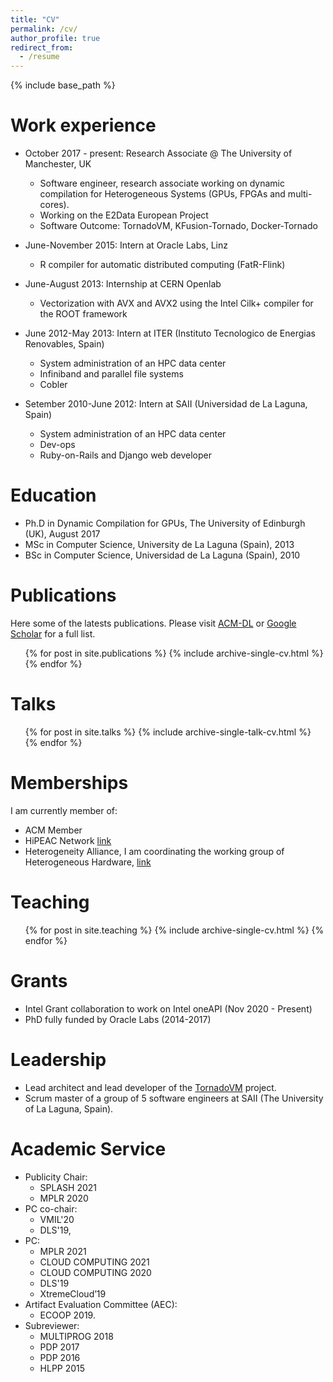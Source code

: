 ```yaml
---
title: "CV"
permalink: /cv/
author_profile: true
redirect_from:
  - /resume
---
```


{% include base_path %}

Work experience
======
* October 2017 - present: Research Associate @ The University of Manchester, UK
  * Software engineer, research associate working on dynamic compilation for Heterogeneous Systems (GPUs, FPGAs and multi-cores).
  * Working on the E2Data European Project
  * Software Outcome: TornadoVM, KFusion-Tornado, Docker-Tornado
* June-November 2015: Intern at Oracle Labs, Linz
  * R compiler for automatic distributed computing (FatR-Flink)

* June-August 2013: Internship at CERN Openlab 
  * Vectorization with AVX and AVX2 using the Intel Cilk+ compiler for the ROOT framework
 
* June 2012-May 2013: Intern at ITER (Instituto Tecnologico de Energias Renovables, Spain)
  * System administration of an HPC data center
  * Infiniband and parallel file systems
  * Cobler 

* Setember 2010-June 2012: Intern at SAII (Universidad de La Laguna, Spain)
  * System administration of an HPC data center
  * Dev-ops 
  * Ruby-on-Rails and Django web developer
  
Education
======
* Ph.D in Dynamic Compilation for GPUs, The University of Edinburgh (UK), August 2017 
* MSc in Computer Science, University de La Laguna (Spain), 2013
* BSc in Computer Science, Universidad de La Laguna (Spain), 2010

Publications
======

Here some of the latests publications. Please visit [ACM-DL](https://dl.acm.org/author_page.cfm?id=81548008457) or [Google Scholar](https://scholar.google.de/citations?user=Ig3N8j0AAAAJ) for a full list.

  <ul>{% for post in site.publications %}
    {% include archive-single-cv.html %}
  {% endfor %}</ul>
  
Talks
======
  <ul>{% for post in site.talks %}
    {% include archive-single-talk-cv.html %}
  {% endfor %}</ul>
  
Memberships
====== 
I am currently member of:
* ACM Member
* HiPEAC Network [link](https://www.hipeac.net/~jjfumero/)
* Heterogeneity Alliance, I am coordinating the working group of Heterogeneous Hardware, [link](http://heterogeneityalliance.eu/)
 
Teaching
======
  <ul>{% for post in site.teaching %}
    {% include archive-single-cv.html %}
  {% endfor %}</ul>

Grants
======

* Intel Grant collaboration to work on Intel oneAPI (Nov 2020 - Present)
* PhD fully funded by Oracle Labs (2014-2017) 

Leadership
======================
* Lead architect and lead developer of the [TornadoVM](https://github.com/beehive-lab/TornadoVM) project.
* Scrum master of a group of 5 software engineers at SAII (The University of La Laguna, Spain).


Academic Service 
======
* Publicity Chair: 
  * SPLASH 2021
  * MPLR 2020
* PC co-chair:
  * VMIL'20
  * DLS'19, 
* PC: 
  * MPLR 2021
  * CLOUD COMPUTING 2021
  * CLOUD COMPUTING 2020
  * DLS'19
  * XtremeCloud’19
* Artifact Evaluation Committee (AEC): 
  * ECOOP 2019.
* Subreviewer:
  * MULTIPROG 2018
  * PDP 2017
  * PDP 2016
  * HLPP 2015

